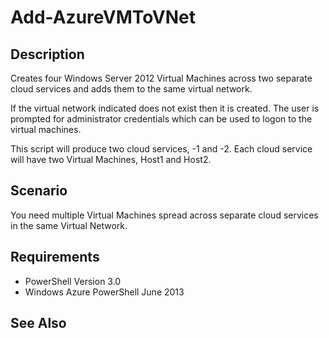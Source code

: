 # Add-AzureVMToVNet #
## Description ##
Creates four Windows Server 2012 Virtual Machines across two separate cloud services and adds them to the same virtual network.

If the virtual network indicated does not exist then it is created.  The user is prompted for administrator credentials which can be used to logon to the virtual machines.
    
This script will produce two cloud services, <ServiceNamePrefix>-1 and <ServiceNamePrefix>-2.  Each cloud service will have two Virtual Machines, Host1 and Host2.  

## Scenario ##
You need multiple Virtual Machines spread across separate cloud services in the same Virtual Network.

## Requirements ##
- PowerShell Version 3.0
- Windows Azure PowerShell June 2013

## See Also ##

